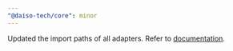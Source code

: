 ```yaml
---
"@daiso-tech/core": minor
---
```


Updated the import paths of all adapters. Refer to [documentation](https://daiso-core.vercel.app/).
